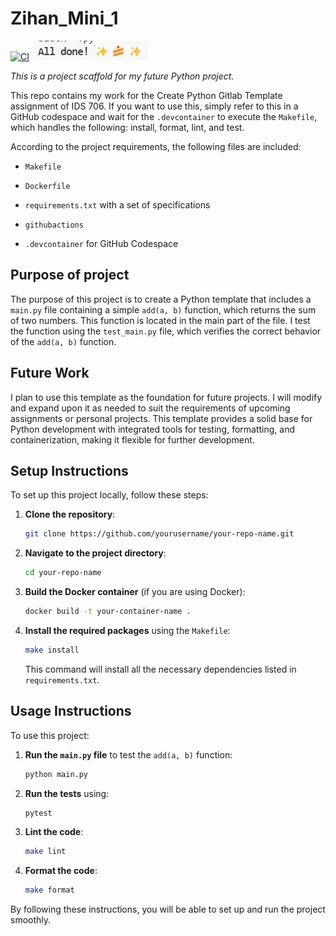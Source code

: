 # **Zihan_Mini_1**

[![CI](https://github.com/nogibjj/zihan_mini_1/actions/workflows/hello.yml/badge.svg)](https://github.com/nogibjj/zihan_mini_1/actions/workflows/hello.yml)
![Caaaaaaaaake](Yeah_Cake.png)

*This is a project scaffold for my future Python project.*

This repo contains my work for the Create Python Gitlab Template assignment of IDS 706. If you want to use this, simply refer to this in a GitHub codespace and wait for the `.devcontainer` to execute the `Makefile`, which handles the following: install, format, lint, and test.

According to the project requirements, the following files are included:

* `Makefile`

* `Dockerfile`

* `requirements.txt` with a set of specifications

* `githubactions`

* `.devcontainer` for GitHub Codespace

## Purpose of project
The purpose of this project is to create a Python template that includes a `main.py` file containing a simple `add(a, b)` function, which returns the sum of two numbers. This function is located in the main part of the file. I test the function using the `test_main.py` file, which verifies the correct behavior of the `add(a, b)` function.

## Future Work
I plan to use this template as the foundation for future projects. I will modify and expand upon it as needed to suit the requirements of upcoming assignments or personal projects. This template provides a solid base for Python development with integrated tools for testing, formatting, and containerization, making it flexible for further development.

## Setup Instructions
To set up this project locally, follow these steps:

1. **Clone the repository**:
    ```bash
    git clone https://github.com/yourusername/your-repo-name.git
    ```
   
2. **Navigate to the project directory**:
    ```bash
    cd your-repo-name
    ```

3. **Build the Docker container** (if you are using Docker):
    ```bash
    docker build -t your-container-name .
    ```

4. **Install the required packages** using the `Makefile`:
    ```bash
    make install
    ```

   This command will install all the necessary dependencies listed in `requirements.txt`.

## Usage Instructions
To use this project:

1. **Run the `main.py` file** to test the `add(a, b)` function:
    ```bash
    python main.py
    ```

2. **Run the tests** using:
    ```bash
    pytest
    ```

3. **Lint the code**:
    ```bash
    make lint
    ```

4. **Format the code**:
    ```bash
    make format
    ```

By following these instructions, you will be able to set up and run the project smoothly.



